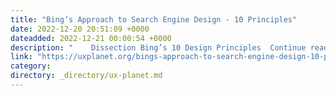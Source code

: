 ```yaml
---
title: "Bing’s Approach to Search Engine Design - 10 Principles"
date: 2022-12-20 20:51:09 +0000
dateadded: 2022-12-21 00:00:54 +0000
description: "    Dissection Bing’s 10 Design Principles  Continue reading on UX Planet »  "
link: "https://uxplanet.org/bings-approach-to-search-engine-design-10-principles-9962c657d2a0?source=rss----819cc2aaeee0---4"
category:
directory: _directory/ux-planet.md
---
```

